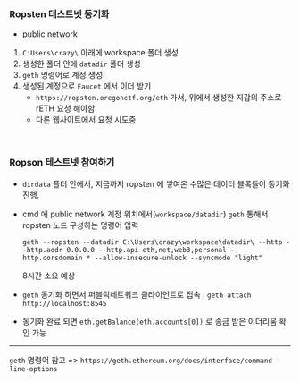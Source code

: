 ### Ropsten 테스트넷 동기화

- public network

1. `C:Users\crazy\` 아래에 workspace 폴더 생성
2. 생성한 폴더 안에 `datadir` 폴더 생성
3. `geth` 명령어로 계정 생성
4. 생성된 계정으로 `Faucet` 에서 이더 받기
   - `https://ropsten.oregonctf.org/eth` 가서, 위에서 생성한 지갑의 주소로 rETH 요청 해야함
   - 다른 웹사이트에서 요청 시도중

<br>

### Ropson 테스트넷 참여하기

- `dirdata` 폴더 안에서, 지금까지 ropsten 에 쌓여온 수많은 데이터 블록들이 동기화 진행.

- cmd 에 public network 계정 위치에서(`workspace/datadir`) `geth` 통해서 ropsten 노드 구성하는 명령어 입력

  `geth --ropsten --datadir C:\Users\crazy\workspace\datadir\ --http --http.addr 0.0.0.0 --http.api eth,net,web3,personal --http.corsdomain * --allow-insecure-unlock --syncmode "light"`

  8시간 소요 예상

- `geth` 동기화 하면서 퍼블릭네트워크 클라이언트로 접속 : `geth attach http://localhost:8545`

- 동기화 완료 되면 `eth.getBalance(eth.accounts[0])` 로 송금 받은 이더리움 확인 가능



<hr>

`geth` 명령어 참고 => `https://geth.ethereum.org/docs/interface/command-line-options`

